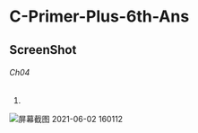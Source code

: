 # C-Primer-Plus-6th-Ans

## **ScreenShot**


###### Ch04

1.
![屏幕截图 2021-06-02 160112](https://user-images.githubusercontent.com/65354319/120446427-1fd12400-c3bc-11eb-8c3f-8d682167b303.png)

